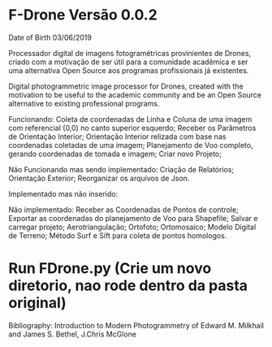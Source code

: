 # F-Drone Versão 0.0.2
Date of Birth 03/06/2019  

Processador digital de imagens fotogramétricas provinientes de Drones, criado com a motivação de ser útil para a comunidade acadêmica e ser uma alternativa Open Source aos programas profissionais já existentes.  

Digital photogrammetric image processor for Drones, created with the motivation to be useful to the academic community and be an Open Source alternative to existing professional programs.  


Funcionando:
Coleta de coordenadas de Linha e Coluna de uma imagem com referencial (0,0) no canto superior esquerdo;
Receber os Parâmetros de Orientação Interior;
Orientação Interior relizada com base nas coordenadas coletadas de uma imagem;
Planejamento de Voo completo, gerando coordenadas de tomada e imagem;
Criar novo Projeto;


Não Funcionando mas sendo implementado:
Criação de Relatórios;
Orientação Exterior;
Reorganizar os arquivos de Json.


Implementado mas não inserido:


Não implementado:
Receber as Coordenadas de Pontos de controle;
Exportar as coordenadas do planejamento de Voo para Shapefile;
Salvar e carregar projeto;
Aerotriangulação;
Ortofoto;
Ortomosaico;
Modelo Digital de Terreno;
Método Surf e Sift para coleta de pontos homologos.


  # Run FDrone.py (Crie um novo diretorio, nao rode dentro da pasta original)

Bibliography: Introduction to Modern Photogrammetry of Edward M. Milkhail and James S. Bethel, J.Chris McGlone